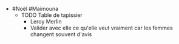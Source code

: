 - #Noël #Maimouna
	- TODO Table de tapissier
		- Leroy Merlin
		- Valider avec elle ce qu'elle veut vraiment car les femmes changent souvent d'avis